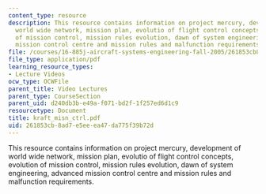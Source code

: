 ```yaml
---
content_type: resource
description: This resource contains information on project mercury, development of
  world wide network, mission plan, evolutio of flight control concepts, evolution
  of mission control, mission rules evolution, dawn of system engineering, advanced
  mission control centre and mission rules and malfunction requirements.
file: /courses/16-885j-aircraft-systems-engineering-fall-2005/261853cb8ad7e5eeea47da775f39b72d_kraft_misn_ctrl.pdf
file_type: application/pdf
learning_resource_types:
- Lecture Videos
ocw_type: OCWFile
parent_title: Video Lectures
parent_type: CourseSection
parent_uid: d240db3b-e49a-f071-bd2f-1f257ed6d1c9
resourcetype: Document
title: kraft_misn_ctrl.pdf
uid: 261853cb-8ad7-e5ee-ea47-da775f39b72d
---
```

This resource contains information on project mercury, development of world wide network, mission plan, evolutio of flight control concepts, evolution of mission control, mission rules evolution, dawn of system engineering, advanced mission control centre and mission rules and malfunction requirements.

